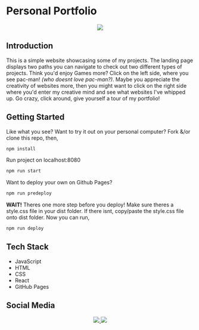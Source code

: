 # Personal Portfolio

<p align="center">
    <img src="https://img.shields.io/badge/Author-Nicole%20Buendia-green?style=for-the-badge&labelColor=grey">
<p>

## Introduction

This is a simple website showcasing some of my projects. The landing page displays two paths you can navigate to check out two different types of projects. Think you'd enjoy Games more? Click on the left side, where you see pac-man! _(who doesnt love pac-man?)_. Maybe you appreciate the creativity of websites more, then you might want to click on the right side where you'd enter my creative mind and see what websites I've whipped up. Go crazy, click around, give yourself a tour of my portfolio!

## Getting Started

Like what you see? Want to try it out on your personal computer?
Fork &/or clone this repo, then,

```javascript
npm install
```

Run project on localhost:8080

```javascript
npm run start
```

Want to deploy your own on Github Pages?

```javascript
npm run predeploy
```

**WAIT!** Theres one more step before you deploy! Make sure theres a style.css file in your dist folder. If there isnt, copy/paste the style.css file onto dist folder. Now you can run,

```javascript
npm run deploy
```

## Tech Stack

- JavaScript
- HTML
- CSS
- React
- GitHub Pages

## Social Media

<p align="center">
    <a href="https://github.com/nbuendia">
        <img src="https://img.shields.io/badge/GitHub-grey?style=plastic&logo=github&labelColor=grey">
    </a>
    <a href="https://www.linkedin.com/in/nicole-buendia/">
        <img src="https://img.shields.io/badge/LinkedIn-blue?style=plastic&logo=linkedin&labelColor=blue">
    </a>
</p>

<!-- [GitHub](https://github.com/nbuendia) | [LinkedIn](https://www.linkedin.com/in/nicole-buendia/) -->
